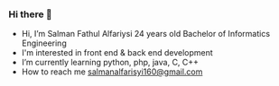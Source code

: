 ### Hi there 👋
- Hi, I’m Salman Fathul Alfariysi 24 years old Bachelor of Informatics Engineering
- I'm interested in front end & back end development
- I’m currently learning python, php, java, C, C++
- How to reach me salmanalfarisyi160@gmail.com

<!--
**salman484/salman484** is a ✨ _special_ ✨ repository because its `README.md` (this file) appears on your GitHub profile.

Here are some ideas to get you started:

- Hi, I’m Salman Fathul Alfariysi 24 years old Bachelor of Informatics Engineering
- I'm interested in front end & back end development
- I’m currently learning python, php, java, C, C++
- How to reach me salmanalfarisyi160@gmail.com
-->
